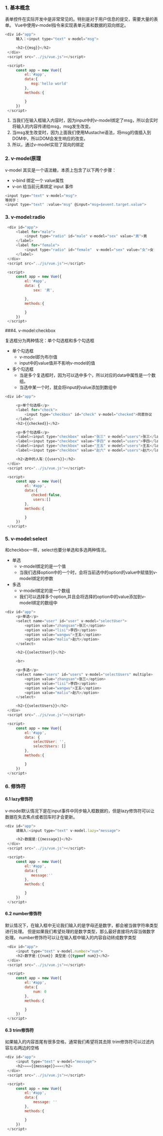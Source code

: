 ### 1. 基本概念

表单控件在实际开发中是非常常见的。特别是对于用户信息的提交，需要大量的表单。
Vue中使用v-model指令来实现表单元素和数据的双向绑定。

~~~javascript
<div id="app">
     输入：<input type="text" v-model="msg">

     <h2>{{msg}}</h2>
 </div>
 <script src="../js/vue.js"></script>

 <script>
     const app = new Vue({
         el:'#app',
         data:{
            msg:'hello world'
         },
         methods:{

         }
     })
 </script>
~~~



1.   当我们在输入框输入内容时，因为input中的v-model绑定了msg，所以会实时将输入的内容传递给msg，msg发生改变。
2. 当msg发生改变时，因为上面我们使用Mustache语法，将msg的值插入到DOM中，所以DOM会发生响应的改变。
3. 所以，通过v-model实现了双向的绑定



### 2. v-model原理

v-model 其实是一个语法糖，本质上包含了以下两个步骤：

- v-bind 绑定一个 value属性
- v-on 给当前元素绑定 input 事件

~~~javascript
<input type="text" v-model="msg">
等同于：
<input type="text" :value="msg" @input="msg=$event.target.value">
~~~



### 3. v-model:radio

~~~javascript
 <div id="app">
     <label for="male">
         <input type="radio" id="male" v-model="sex" value="男">男
     </label>
     <label for="female">
         <input type="radio" id="female"  v-model="sex" value="女">女
     </label>
 </div>
 <script src="../js/vue.js"></script>

 <script>
     const app = new Vue({
         el:'#app',
         data: {
             sex: '男',

         },
         methods:{

         }
     })
 </script>
~~~



###4. v-model:checkbox

复选框分为两种情况：单个勾选框和多个勾选框

- 单个勾选框
  - v-model即为布尔值
  - input中的value值并不影响v-model的值
- 多个勾选框
  - 当是多个复选框时，因为可以选中多个，所以对应的data中属性是一个数组。
  - 当选中某一个时，就会将input的value添加到数组中

~~~javascript
<div id="app">

     <p>单个勾选框</p>
     <label for="check">
         <input type="checkbox" id="check" v-model="checked">同意协议
     </label>
     <h2>{{checked}}</h2>

     <p>多个勾选框</p>
     <label><input type="checkbox" value="张三" v-model="users">张三</label>
     <label><input type="checkbox" value="李四" v-model="users">李四</label>
     <label><input type="checkbox" value="王五" v-model="users">王五</label>
     <label><input type="checkbox" value="赵六" v-model="users">赵六</label>

     <h2>选中的人有:{{users}}</h2>
 </div>
 <script src="../js/vue.js"></script>

 <script>
     const app = new Vue({
         el:'#app',
         data:{
            checked:false,
             users:[]
         },
         methods:{

         }
     })
 </script>
~~~





### 5. v-model:select

和checkbox一样，select也要分单选和多选两种情况。

- 单选
  - v-model绑定的是一个值
  - 当我们选择option中的一个时，会将当前选中的option的value中赋值到v-model绑定的参数
- 多选
  - v-model绑定的是一个数组
  - 我们可以选择多个option,并且会将选择的option中的value添加到v-model绑定的数组中

~~~javascript
<div id="app">
     <p>单选</p>
     <select name="user" id="user" v-model="selectUser">
         <option value="zhangsan">张三</option>
         <option value="lisi">李四</option>
         <option value="wangwu">王五</option>
         <option value="maliu">赵六</option>
     </select>

     <h2>{{selectUser}}</h2>

     <br>

     <p>多选</p>
     <select name="users" id="users" v-model="selectUsers" multiple>
         <option value="zhangsan">张三</option>
         <option value="lisi">李四</option>
         <option value="wangwu">王五</option>
         <option value="maliu">赵六</option>
     </select>

     <h2>{{selectUsers}}</h2>
 </div>
 <script src="../js/vue.js"></script>

 <script>
     const app = new Vue({
         el:'#app',
         data: {
             selectUser: '',
             selectUsers: []
         },
         methods:{

         }
     })
 </script>
~~~



### 6. 修饰符

#### 6.1 lazy修饰符

v-model默认情况下是在input事件中同步输入框数据的，但是lazy修饰符可以让数据在失去焦点或者回车时才会更新。

~~~javascript
<div id="app">
     请输入:<input type="text" v-model.lazy="message">

     <h2>数据是:{{message}}</h2>
 </div>
 <script src="../js/vue.js"></script>

 <script>
     const app = new Vue({
         el:'#app',
         data:{
            message:''
         },
         methods:{

         }
     })
 </script>
~~~



#### 6.2 number修饰符

默认情况下，在输入框中无论我们输入的是字母还是数字，都会被当做字符串类型进行处理。
但是如果我们希望处理的是数字类型，那么最好直接将内容当做数字处理。
number修饰符可以让在输入框中输入的内容自动转成数字类型

~~~javascript
 <div id="app">
     <input type="text" v-model.number="num">
     <h2>数字是:{{num}} 类型是:{{typeof num}}</h2>
 </div>
 <script src="../js/vue.js"></script>

 <script>
     const app = new Vue({
         el:'#app',
         data:{
             num: 0
         },
         methods:{

         }
     })
 </script>
~~~



#### 6.3 trim修饰符

如果输入的内容首尾有很多空格，通常我们希望将其去除
trim修饰符可以过滤内容左右两边的空格

~~~javascript
<div id="app">
     <input type="text" v-model="message">
     <h2>==={{message}}===</h2>
 </div>
 <script src="../js/vue.js"></script>

 <script>
     const app = new Vue({
         el:'#app',
         data:{
             message: ''
         },
         methods:{

         }
     })
 </script>
~~~







